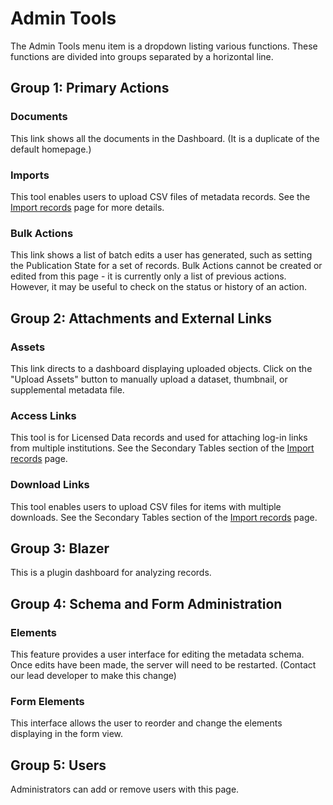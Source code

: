 # Admin Tools

The Admin Tools menu item is a dropdown listing various functions. These functions are divided into groups separated by a horizontal line.

## Group 1: Primary Actions

### Documents

This link shows all the documents in the Dashboard. (It is a duplicate of the default homepage.)

### Imports

This tool enables users to upload CSV files of metadata records.  See the [Import records](import.md) page for more details.

### Bulk Actions

This link shows a list of batch edits a user has generated, such as setting the Publication State for a set of records. Bulk Actions cannot be created or edited from this page - it is currently only a list of previous actions. However, it may be useful to check on the status or history of an action.

## Group 2: Attachments and External Links

### Assets

This link directs to a dashboard displaying uploaded objects. Click on the "Upload Assets" button to manually upload a dataset, thumbnail, or supplemental metadata file.

### Access Links

This tool is for Licensed Data records and used for attaching log-in links from multiple institutions. See the Secondary Tables section of the [Import records](import.md) page.

### Download Links

This tool enables users to upload CSV files for items with multiple downloads. See the Secondary Tables section of the [Import records](import.md) page.

## Group 3: Blazer

This is a plugin dashboard for analyzing records.

## Group 4: Schema and Form Administration

### Elements

This feature provides a user interface for editing the metadata schema. Once edits have been made, the server will need to be restarted. (Contact our lead developer to make this change)

### Form Elements

This interface allows the user to reorder and change the elements displaying in the form view.

## Group 5:  Users

Administrators can add or remove users with this page.